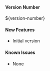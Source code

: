 #### Version Number
${version-number}

#### New Features
- Initial version

#### Known Issues
- None
